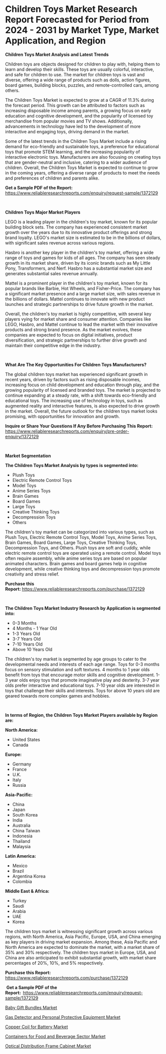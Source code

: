 <p><h1>Children Toys Market Research Report Forecasted for Period from 2024 -  2031 by Market Type, Market Application, and Region</h1></p><p><strong>Children Toys Market Analysis and Latest Trends</strong></p>
<p><p>Children toys are objects designed for children to play with, helping them to learn and develop their skills. These toys are usually colorful, interactive, and safe for children to use. The market for children toys is vast and diverse, offering a wide range of products such as dolls, action figures, board games, building blocks, puzzles, and remote-controlled cars, among others.</p><p>The Children Toys Market is expected to grow at a CAGR of 11.3% during the forecast period. This growth can be attributed to factors such as increasing disposable income among parents, a growing focus on early education and cognitive development, and the popularity of licensed toy merchandise from popular movies and TV shows. Additionally, advancements in technology have led to the development of more interactive and engaging toys, driving demand in the market.</p><p>Some of the latest trends in the Children Toys Market include a rising demand for eco-friendly and sustainable toys, a preference for educational toys that promote STEM learning, and the increasing popularity of interactive electronic toys. Manufacturers are also focusing on creating toys that are gender-neutral and inclusive, catering to a wider audience of children. Overall, the Children Toys Market is expected to continue to grow in the coming years, offering a diverse range of products to meet the needs and preferences of children and parents alike.</p></p>
<p><strong>Get a Sample PDF of the Report:&nbsp;</strong> <a href="https://www.reliableresearchreports.com/enquiry/request-sample/1372129">https://www.reliableresearchreports.com/enquiry/request-sample/1372129</a></p>
<p>&nbsp;</p>
<p><strong>Children Toys Major Market Players</strong></p>
<p><p>LEGO is a leading player in the children's toy market, known for its popular building block sets. The company has experienced consistent market growth over the years due to its innovative product offerings and strong brand loyalty. LEGO's market size is estimated to be in the billions of dollars, with significant sales revenue across various regions.</p><p>Hasbro is another key player in the children's toy market, offering a wide range of toys and games for kids of all ages. The company has seen steady growth in its market share, driven by its iconic brands such as My Little Pony, Transformers, and Nerf. Hasbro has a substantial market size and generates substantial sales revenue annually.</p><p>Mattel is a prominent player in the children's toy market, known for its popular brands like Barbie, Hot Wheels, and Fisher-Price. The company has a significant market presence and a large market size, with sales revenue in the billions of dollars. Mattel continues to innovate with new product launches and strategic partnerships to drive future growth in the market.</p><p>Overall, the children's toy market is highly competitive, with several key players vying for market share and consumer attention. Companies like LEGO, Hasbro, and Mattel continue to lead the market with their innovative products and strong brand presence. As the market evolves, these companies are expected to focus on digital initiatives, product diversification, and strategic partnerships to further drive growth and maintain their competitive edge in the industry.</p></p>
<p>&nbsp;</p>
<p><strong>What Are The Key Opportunities For Children Toys Manufacturers?</strong></p>
<p><p>The global children toys market has experienced significant growth in recent years, driven by factors such as rising disposable incomes, increasing focus on child development and education through play, and the growing popularity of licensed and branded toys. The market is projected to continue expanding at a steady rate, with a shift towards eco-friendly and educational toys. The increasing use of technology in toys, such as augmented reality and interactive features, is also expected to drive growth in the market. Overall, the future outlook for the children toys market looks promising, with opportunities for innovation and growth.</p></p>
<p><strong>Inquire or Share Your Questions If Any Before Purchasing This Report:</strong> <a href="https://www.reliableresearchreports.com/enquiry/pre-order-enquiry/1372129">https://www.reliableresearchreports.com/enquiry/pre-order-enquiry/1372129</a></p>
<p>&nbsp;</p>
<p><strong>Market Segmentation</strong></p>
<p><strong>The Children Toys Market Analysis by types is segmented into:</strong></p>
<p><ul><li>Plush Toys</li><li>Electric Remote Control Toys</li><li>Model Toys</li><li>Anime Series Toys</li><li>Brain Games</li><li>Board Games</li><li>Large Toys</li><li>Creative Thinking Toys</li><li>Decompression Toys</li><li>Others</li></ul></p>
<p><p>The children's toy market can be categorized into various types, such as Plush Toys, Electric Remote Control Toys, Model Toys, Anime Series Toys, Brain Games, Board Games, Large Toys, Creative Thinking Toys, Decompression Toys, and Others. Plush toys are soft and cuddly, while electric remote control toys are operated using a remote control. Model toys often require assembly, while anime series toys are based on popular animated characters. Brain games and board games help in cognitive development, while creative thinking toys and decompression toys promote creativity and stress relief.</p></p>
<p><strong>Purchase this Report:&nbsp;</strong><a href="https://www.reliableresearchreports.com/purchase/1372129">https://www.reliableresearchreports.com/purchase/1372129</a></p>
<p>&nbsp;</p>
<p><strong>The Children Toys Market Industry Research by Application is segmented into:</strong></p>
<p><ul><li>0-3 Months</li><li>4 Months - 1 Year Old</li><li>1-3 Years Old</li><li>3-7 Years Old</li><li>7-10 Years Old</li><li>Above 10 Years Old</li></ul></p>
<p><p>The children's toy market is segmented by age groups to cater to the developmental needs and interests of each age range. Toys for 0-3 months focus on sensory stimulation and soft textures. 4 months to 1 year olds benefit from toys that encourage motor skills and cognitive development. 1-3 year olds enjoy toys that promote imaginative play and dexterity. 3-7 year olds prefer interactive and educational toys. 7-10 year olds are interested in toys that challenge their skills and interests. Toys for above 10 years old are geared towards more complex games and hobbies.</p></p>
<p>&nbsp;</p>
<p><strong>In terms of Region, the Children Toys Market Players available by Region are:</strong></p>
<p>
    <p> <strong> North America: </strong>
        <ul>
            <li>United States</li>
            <li>Canada</li>
        </ul>
        </p> 
    <p> <strong> Europe: </strong>
        <ul>
            <li>Germany</li>
            <li>France</li>
            <li>U.K.</li>
            <li>Italy</li>
            <li>Russia</li>
        </ul>
        </p> 
    <p> <strong> Asia-Pacific: </strong>
        <ul>
            <li>China</li>
            <li>Japan</li>
            <li>South Korea</li>
            <li>India</li>
            <li>Australia</li>
            <li>China Taiwan</li>
            <li>Indonesia</li>
            <li>Thailand</li>
            <li>Malaysia</li>
        </ul>
        </p> 
    <p> <strong> Latin America: </strong>
        <ul>
            <li>Mexico</li>
            <li>Brazil</li>
            <li>Argentina Korea</li>
            <li>Colombia</li>
        </ul>
        </p> 
    <p> <strong> Middle East & Africa: </strong>
        <ul>
            <li>Turkey</li>
            <li>Saudi</li>
            <li>Arabia</li>
            <li>UAE</li>
            <li>Korea</li>
        </ul>
    </p>
    </p>
<p><p>The children toys market is witnessing significant growth across various regions, with North America, Asia Pacific, Europe, USA, and China emerging as key players in driving market expansion. Among these, Asia Pacific and North America are expected to dominate the market, with a market share of 35% and 30% respectively. The children toys market in Europe, USA, and China are also anticipated to exhibit substantial growth, with market share percentages of 20%, 10%, and 5% respectively.</p></p>
<p><strong>Purchase this Report: </strong><a href="https://www.reliableresearchreports.com/purchase/1372129">https://www.reliableresearchreports.com/purchase/1372129</a></p>
<p>&nbsp;<strong>Get a Sample PDF of the Report:&nbsp;&nbsp;</strong><a href="https://www.reliableresearchreports.com/enquiry/request-sample/1372129">https://www.reliableresearchreports.com/enquiry/request-sample/1372129</a></p>
<p><strong></strong></p>
<p><p><a href="https://issuu.com/reportprime-2/docs/baby-gift-bundles-market-size-2030.pptx">Baby Gift Bundles Market</a></p><p><a href="https://github.com/eeaveuhhh/Market-Research-Report-List-1/blob/main/gas-detector-and-personal-protective-equipment-market.md">Gas Detector and Personal Protective Equipment Market</a></p><p><a href="https://issuu.com/reportprime-2/docs/copper-coil-for-battery-market-size-2030.pptx">Copper Coil for Battery Market</a></p><p><a href="https://github.com/khayangel/Market-Research-Report-List-1/blob/main/containers-for-food-and-beverage-sector-market.md">Containers for Food and Beverage Sector Market</a></p><p><a href="https://medium.com/p/9934811e0b9c/edit">Optical Distribution Frame Cabinet Market</a></p></p>